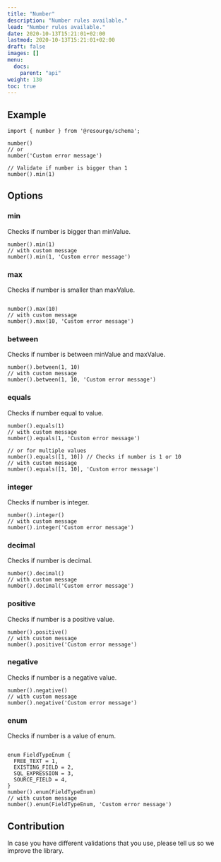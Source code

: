```yaml
---
title: "Number"
description: "Number rules available."
lead: "Number rules available."
date: 2020-10-13T15:21:01+02:00
lastmod: 2020-10-13T15:21:01+02:00
draft: false
images: []
menu:
  docs:
    parent: "api"
weight: 130
toc: true
---
```


## Example

```js,ts
import { number } from '@resourge/schema';

number()
// or
number('Custom error message')

// Validate if number is bigger than 1
number().min(1)
```

## Options

### min

Checks if number is bigger than minValue.

```js,ts
number().min(1)
// with custom message
number().min(1, 'Custom error message')
```

### max

Checks if number is smaller than maxValue.

```js,ts

number().max(10)
// with custom message
number().max(10, 'Custom error message')
```

### between

Checks if number is between minValue and maxValue.

```js,ts
number().between(1, 10)
// with custom message
number().between(1, 10, 'Custom error message')
```

### equals

Checks if number equal to value.

```js,ts
number().equals(1)
// with custom message
number().equals(1, 'Custom error message')

// or for multiple values
number().equals([1, 10]) // Checks if number is 1 or 10
// with custom message
number().equals([1, 10], 'Custom error message')
```

### integer

Checks if number is integer.

```js,ts
number().integer()
// with custom message
number().integer('Custom error message')
```

### decimal

Checks if number is decimal.

```js,ts
number().decimal()
// with custom message
number().decimal('Custom error message')
```

### positive

Checks if number is a positive value.

```js,ts
number().positive()
// with custom message
number().positive('Custom error message')
```

### negative

Checks if number is a negative value.

```js,ts
number().negative()
// with custom message
number().negative('Custom error message')
```


### enum

Checks if number is a value of enum.

```js,ts

enum FieldTypeEnum {
  FREE_TEXT = 1,
  EXISTING_FIELD = 2,
  SQL_EXPRESSION = 3,
  SOURCE_FIELD = 4,
}
number().enum(FieldTypeEnum)
// with custom message
number().enum(FieldTypeEnum, 'Custom error message')
```

## Contribution

In case you have different validations that you use, please tell us so we improve the library.